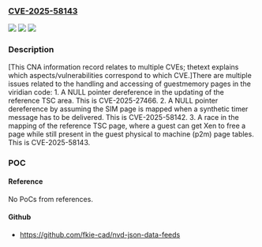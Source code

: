 ### [CVE-2025-58143](https://cve.mitre.org/cgi-bin/cvename.cgi?name=CVE-2025-58143)
![](https://img.shields.io/static/v1?label=Product&message=Xen&color=blue)
![](https://img.shields.io/static/v1?label=Version&message=&color=brightgreen)
![](https://img.shields.io/static/v1?label=Vulnerability&message=n%2Fa&color=blue)

### Description

[This CNA information record relates to multiple CVEs; thetext explains which aspects/vulnerabilities correspond to which CVE.]There are multiple issues related to the handling and accessing of guestmemory pages in the viridian code: 1. A NULL pointer dereference in the updating of the reference TSC area.    This is CVE-2025-27466. 2. A NULL pointer dereference by assuming the SIM page is mapped when    a synthetic timer message has to be delivered.  This is    CVE-2025-58142. 3. A race in the mapping of the reference TSC page, where a guest can    get Xen to free a page while still present in the guest physical to    machine (p2m) page tables.  This is CVE-2025-58143.

### POC

#### Reference
No PoCs from references.

#### Github
- https://github.com/fkie-cad/nvd-json-data-feeds


